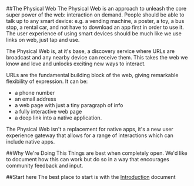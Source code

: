 ##The Physical Web
The Physical Web is an approach to unleash the core super power of the web: interaction on demand. People should be able to talk up to any smart device: e.g. a vending machine, a poster, a toy, a bus stop, a rental car, and not have to download an app first in order to use it. The user experience of using smart devices should be much like we use links on web, just tap and use.

The Physical Web is, at it's base, a discovery service where URLs are broadcast and any nearby device can receive them. This takes the web we know and love and unlocks exciting new ways to interact. 

URLs are the fundamental building block of the web, giving remarkable flexibility of expression. It can be:

* a phone number
* an email address
* a web page with just a tiny paragraph of info
* a fully interactive web page
* a deep link into a native application.  

The Physical Web isn't a replacement for native apps, it's a new user experience gateway that allows for a range of interactions which can include native apps.

##Why We're Doing This
Things are best when completely open. We'd like to document how this can work but do so in a way that encourages community feedback and input.

##Start here
The best place to start is with the [Introduction](http://github.com/scottjenson/physical-web/blob/master/introduction.md) document